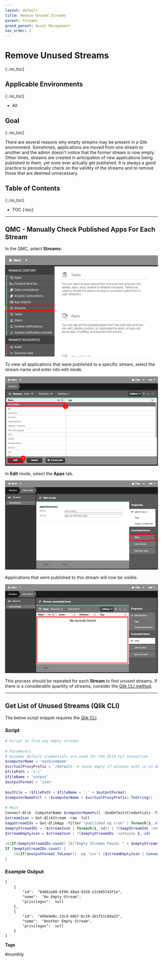 ```yaml
---
layout: default
title: Remove Unused Streams
parent: Streams
grand_parent: Asset Management
nav_order: 2
---
```


# Remove Unused Streams <i class="fas fa-dolly-flatbed fa-xs" title="Shipped | Native Capability"></i> <i class="fas fa-file-code fa-xs" title="API | Requires Script"></i>
{:.no_toc}

## Applicable Environments
{:.no_toc}
* All

## Goal
{:.no_toc}

There are several reasons why empty streams may be present in a Qlik environment. Sometimes, applications are moved from one stream to another and the admin doesn't notice that the former stream is now empty. Other times, streams are created in anticipation of new applications being published to them, yet none ever actually get published. It is always a good practice to periodically check on the validity of the streams and to remove those that are deemed unnecessary.

## Table of Contents
{:.no_toc}

* TOC
{:toc}

-------------------------

## QMC - Manually Check Published Apps For Each Stream  <i class="fas fa-dolly-flatbed fa-xs" title="Shipped | Native Capability"></i>

In the QMC, select **Streams**:

[![remove_unused_stream_01.png](images/remove_unused_stream_01.png)](https://raw.githubusercontent.com/qs-admin-guide/qs-admin-guide/master/docs/asset_management/streams/images/remove_unused_stream_01.png)

To view all applications that were published to a specific stream, select the stream name and enter into edit mode.

[![remove_unused_stream_02.png](images/remove_unused_stream_02.png)](https://raw.githubusercontent.com/qs-admin-guide/qs-admin-guide/master/docs/asset_management/streams/images/remove_unused_stream_02.png)

In **Edit** mode, select the **Apps** tab.

[![remove_unused_stream_03.png](images/remove_unused_stream_03.png)](https://raw.githubusercontent.com/qs-admin-guide/qs-admin-guide/master/docs/asset_management/streams/images/remove_unused_stream_03.png)

Applications that were published to this stream will now be visible.

[![remove_unused_stream_04.png](images/remove_unused_stream_04.png)](https://raw.githubusercontent.com/qs-admin-guide/qs-admin-guide/master/docs/asset_management/streams/images/remove_unused_stream_04.png)

This process should be repeated for each **Stream** to find unused streams.
If there is a considerable quantity of streams, consider the [Qlik CLI method](#get-list-of-unused-streams-qlik-cli-).

-------------------------

## Get List of Unused Streams (Qlik CLI) <i class="fas fa-file-code fa-xs" title="API | Requires Script"></i>

The below script snippet requires the [Qlik CLI](../../tooling/qlik_cli.md).

### Script
```powershell
# Script to find any empty streams

# Parameters
# Assumes default credentials are used for the Qlik CLI Connection
$computerName = 'machineName'
$virtualProxyPrefix = '/default' # leave empty if windows auth is on default VP
$filePath = 'C:\'
$fileName = 'output'
$outputFormat = 'json'

$outFile = ($filePath + $fileName + '.' + $outputFormat)
$computerNameFull = ($computerName + $virtualProxyPrefix).ToString()

# Main
Connect-Qlik -ComputerName $computerNameFull -UseDefaultCredentials -TrustAllCerts
$streamJson = Get-QlikStream -raw -full
$appStreamIds = Get-QlikApp -filter "published eq true" | foreach{$_.stream.id} | Sort-Object | Get-Unique
$emptyStreamIDs = ($streamJson | foreach{$_.id}) | ?{$appStreamIds -notcontains $_}
$streamEmptyJson = $streamJson | ?{$emptyStreamIDs -contains $_.id}

(&{If($emptyStreamIDs.count) {$("Empty Streams Found: " + $emptyStreamIDs.count) ; $streamEmptyJson} Else {"No Empty Streams Found"}})
If ($emptyStreamIDs.count) {
    (&{If($outputFormat.ToLower() -eq 'csv') {$streamEmptyJson | ConvertTo-Csv -NoTypeInformation | Set-Content $outFile} Else {$streamEmptyJson | ConvertTo-Json | Set-Content $outFile}})
}
```

### Example Output
```
[
    {
        "id":  "b4062a80-bf90-48ad-9328-12c945743f1e",
        "name":  "An Empty Stream",
        "privileges":  null
    },
    {
        "id":  "450e940c-13cd-48b7-bc19-2b1f51c8da22",
        "name":  "Another Empty Stream",
        "privileges":  null
    }
]
```

**Tags**

#monthly
